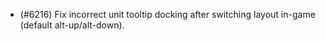 - (#6216) Fix incorrect unit tooltip docking after switching layout in-game (default alt-up/alt-down).
